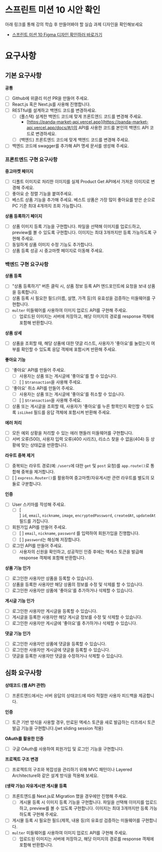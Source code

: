 # **스프린트 미션 10 시안 확인**

아래 링크를 통해 강의 학습 후 만들어봐야 할 실습 과제 디자인을 확인해보세요

- [스프린트 미션 10 Figma 디자인 확인하러 바로가기](https://www.figma.com/design/EWfmnBJU3fdkeHKyYBQW6L/%5B%EC%88%98%EA%B0%95%EC%83%9D-%EA%B3%B5%EC%9C%A0%EC%9A%A9%5D-%ED%8C%90%EB%8B%A4%EB%A7%88%EC%BC%93?node-id=8181-1912&t=fnH80Py7PphBySsh-1)

# **요구사항**

## **기본 요구사항**

**공통**

- [ ] Github에 위클리 미션 PR을 만들어 주세요.
- [ ] React.js 혹은 Next.js를 사용해 진행합니다.
- [ ] RESTful를 설계하고 백엔드 코드를 변경하세요.
  - [ ] (풀스택) 설계한 백엔드 코드에 맞게 프론트엔드 코드를 변경해 주세요.
    - [https://panda-market-api.vercel.app](https://panda-market-api.vercel.app/docs/#/)의 API를 사용한 코드를 본인의 백엔드 API 코드로 변경하세요.
  - [ ] (백엔드) 프론트엔드 코드에 맞게 백엔드 코드를 변경해 주세요.
- [ ] 백엔드 코드에 swagger를 추가해 API 명세 문서를 생성해 주세요.

### **프론트엔드 구현 요구사항**

**중고마켓 페이지**

- [ ] 디폴트 이미지로 처리한 이미지를 실제 Product Get API에서 가져온 이미지로 변경해 주세요.
- [ ] 좋아요 순 정렬 기능을 붙여주세요.
- [ ] 베스트 상품 기능을 추가해 주세요. 베스트 상품은 가장 많이 좋아요를 받은 순으로 PC 기준 최대 4개까지 조회 가능합니다.

**상품 등록하기 페이지**

- [ ] 상품 이미지 등록 기능을 구현합니다. 파일을 선택해 이미지를 업로드하고, preview를 볼 수 있도록 구현합니다. 이미지는 최대 3개까지만 등록 가능하도록 구현해 주세요.
- [ ] 동일하게 상품 이미지 수정 기능도 추가합니다.
- [ ] 상품 등록 성공 시 중고마켓 페이지로 이동해 주세요.

### **백엔드 구현 요구사항**

**상품 등록**

- [ ] "상품 등록하기" 버튼 클릭 시, 상품 정보 등록 API 엔드포인트에 요청을 보내 상품을 등록합니다.
- [ ] 상품 등록 시 필요한 필드(이름, 설명, 가격 등)의 유효성을 검증하는 미들웨어를 구현합니다.
- [ ] `multer` 미들웨어를 사용하여 이미지 업로드 API를 구현해 주세요.
  - [ ] 업로드된 이미지는 서버에 저장하고, 해당 이미지의 경로를 response 객체에 포함해 반환합니다.

**상품 상세**

- [ ] 상품을 조회할 때, 해당 상품에 대한 댓글 리스트, 사용자가 '좋아요'를 눌렀는지 여부를 확인할 수 있도록 응답 객체에 포함시켜 반환해 주세요.

**좋아요 기능**

- [ ] '좋아요' API를 만들어 주세요.
  - [ ] 사용자는 상품 또는 게시글에 '좋아요'를 할 수 있습니다.
  - [ ] [ ] `$transaction`을 사용해 주세요.
- [ ] '좋아요' 취소 API를 만들어 주세요.
  - [ ] 사용자는 상품 또는 게시글에 '좋아요'를 취소할 수 있습니다.
  - [ ] [ ] `$transaction`을 사용해 주세요.
- [ ] 상품 또는 게시글을 조회할 때, 사용자가 '좋아요'를 누른 항목인지 확인할 수 있도록 `isLiked` 필드를 응답 객체에 포함시켜 반환해 주세요.

**에러 처리**

- [ ] 모든 예외 상황을 처리할 수 있는 에러 핸들러 미들웨어를 구현합니다.
- [ ] 서버 오류(500), 사용자 입력 오류(400 시리즈), 리소스 찾을 수 없음(404) 등 상황에 맞는 상태값을 반환합니다.

**라우트 중복 제거**

- [ ] 중복되는 라우트 경로(예: `/users`에 대한 `get` 및 `post` 요청)를 `app.route()`로 통합해 중복을 제거합니다.
- [ ] [ ] `express.Router()`를 활용하여 중고마켓/자유게시판 관련 라우트를 별도의 모듈로 구분합니다.

**인증**

- [ ] User 스키마를 작성해 주세요.
  - [ ] [ ] `id`, `email`, `nickname`, `image`, `encryptedPassword`, `createdAt`, `updatedAt` 필드를 가집니다.
- [ ] 회원가입 API를 만들어 주세요.
  - [ ] [ ] `email`, `nickname`, `password` 를 입력하여 회원가입을 진행합니다.
  - [ ] [ ] `password`는 해싱해 저장합니다.
- [ ] 로그인 API를 만들어 주세요.
  - [ ] 사용자의 신원을 확인하고, 성공적인 인증 후에는 액세스 토큰을 발급해 response 객체에 포함해 반환합니다.

**상품 기능 인가**

- [ ] 로그인한 사용자만 상품을 등록할 수 있습니다.
- [ ] 상품을 등록한 사용자만 해당 상품의 정보를 수정 및 삭제를 할 수 있습니다.
- [ ] 로그인한 사용자만 상품에 '좋아요'를 추가하거나 삭제할 수 있습니다.

**게시글 기능 인가**

- [ ] 로그인한 사용자만 게시글을 등록할 수 있습니다.
- [ ] 게시글을 등록한 사용자만 해당 게시글 정보를 수정 및 삭제할 수 있습니다.
- [ ] 로그인한 사용자만 게시글에 '좋아요'를 추가하거나 삭제할 수 있습니다.

**댓글 기능 인가**

- [ ] 로그인한 사용자만 상품에 댓글을 등록할 수 있습니다.
- [ ] 로그인한 사용자만 게시글에 댓글을 등록할 수 있습니다.
- [ ] 댓글을 등록한 사용자만 댓글을 수정하거나 삭제할 수 있습니다.

## **심화 요구사항**

**상태코드 (웹 API 관련)**

- [ ] 프론트엔드에서는 서버 응답의 상태코드에 따라 적절한 사용자 피드백을 제공합니다.

**인증**

- [ ] 토큰 기반 방식을 사용할 경우, 만료된 액세스 토큰을 새로 발급하는 리프레시 토큰 발급 기능을 구현합니다.(jwt sliding session 적용)

**OAuth를 활용한 인증**

- [ ] 구글 OAuth를 사용하여 회원가입 및 로그인 기능을 구현합니다.

**프로젝트 구조 변경**

- [ ] 프로젝트의 구조와 복잡성을 관리하기 위해 MVC 패턴이나 Layered Architecture와 같은 설계 방식을 적용해 보세요.

**(생략 가능) 자유게시판 게시물 등록**

- [ ] 프론트엔드를 Next.js로 Migration 했을 경우에만 진행해 주세요.
  - [ ] 게시물 등록 시 이미지 등록 기능을 구현합니다. 파일을 선택해 이미지를 업로드하고, preview를 볼 수 있도록 구현합니다. 이미지는 최대 3개까지만 등록 가능하도록 구현해 주세요.
- [ ] 게시물 등록 시 필요한 필드(제목, 내용 등)의 유효성 검증하는 미들웨어를 구현합니다.
- [ ] `multer` 미들웨어를 사용하여 이미지 업로드 API를 구현해 주세요.
  - [ ] 업로드된 이미지는 서버에 저장하고, 해당 이미지의 경로를 response 객체에 포함해 반환합니다.
